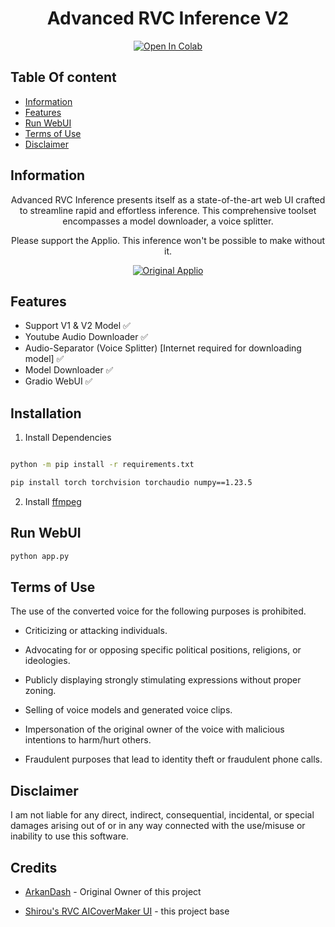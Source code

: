 <div align="center">

# Advanced RVC Inference V2

[![Open In Colab](https://img.shields.io/badge/Open%20in%20Colab-blue?style=flat&logo=https%3A%2F%2Fcolab.research.google.com%2Fimg%2Fcolab_favicon_256px.png)](https://colab.research.google.com/github/ArkanDash/Advanced-RVC-Inference/blob/master/Advanced-RVC.ipynb)


</div>





## Table Of content

- [Information](##Information)
 - [Features](##Features)
- [Run WebUI](##Run-WebUI)
 - [Terms of Use](##Terms-of-Use)
- [Disclaimer](##Disclaimer)

## Information
<div align="center">

 Advanced RVC Inference presents itself as a state-of-the-art web UI crafted to streamline rapid and effortless inference. This comprehensive toolset encompasses a model downloader, a voice splitter.

Please support the Applio. This inference won't be possible to make without it.<br />

[![Original Applio](https://img.shields.io/badge/Github-Original%20Applio%20Repository-blue?style=for-the-badge&logo=github)](https://github.com/IAHispano/Applio)

</div>

## Features
- Support V1 & V2 Model ✅
- Youtube Audio Downloader ✅
- Audio-Separator (Voice Splitter) [Internet required for downloading model] ✅
- Model Downloader ✅ 
- Gradio WebUI ✅


## Installation

1. Install Dependencies <br />
```bash

python -m pip install -r requirements.txt

pip install torch torchvision torchaudio numpy==1.23.5
```

2. Install [ffmpeg](https://ffmpeg.org/)


## Run WebUI <br />
```bash
python app.py
```


## Terms of Use

The use of the converted voice for the following purposes is prohibited.

* Criticizing or attacking individuals.

* Advocating for or opposing specific political positions, religions, or ideologies.

* Publicly displaying strongly stimulating expressions without proper zoning.

* Selling of voice models and generated voice clips.

* Impersonation of the original owner of the voice with malicious intentions to harm/hurt others.

* Fraudulent purposes that lead to identity theft or fraudulent phone calls.

## Disclaimer

I am not liable for any direct, indirect, consequential, incidental, or special damages arising out of or in any way connected with the use/misuse or inability to use this software.


## Credits

- [ArkanDash](https://github.com/ArkanDash) - Original Owner of this project

- [Shirou's  RVC AICoverMaker UI](https://github.com/Eddycrack864/RVC-AI-Cover-Maker-UI.git) - this project base
